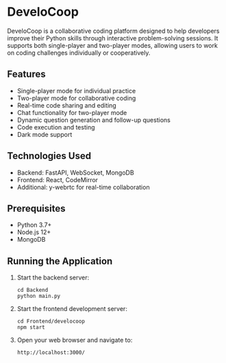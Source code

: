# DeveloCoop

DeveloCoop is a collaborative coding platform designed to help developers improve their Python skills through interactive problem-solving sessions. It supports both single-player and two-player modes, allowing users to work on coding challenges individually or cooperatively.

## Features

- Single-player mode for individual practice
- Two-player mode for collaborative coding
- Real-time code sharing and editing
- Chat functionality for two-player mode
- Dynamic question generation and follow-up questions
- Code execution and testing
- Dark mode support

## Technologies Used

- Backend: FastAPI, WebSocket, MongoDB
- Frontend: React, CodeMirror
- Additional: y-webrtc for real-time collaboration

## Prerequisites

- Python 3.7+
- Node.js 12+
- MongoDB

## Running the Application

1. Start the backend server:

   ```
   cd Backend
   python main.py
   ```
2. Start the frontend development server:

   ```
   cd Frontend/develocoop
   npm start
   ```
3. Open your web browser and navigate to:

   ```
   http://localhost:3000/
   ```
